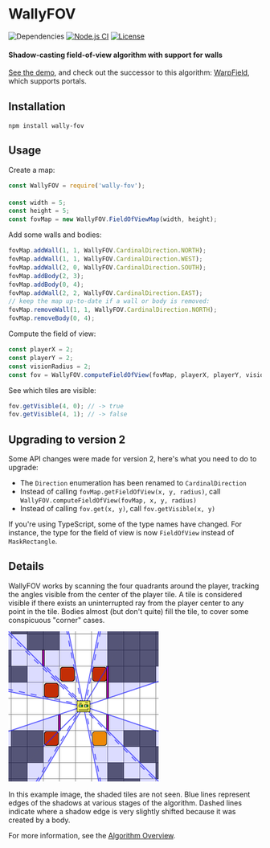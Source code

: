 # WallyFOV

![Dependencies](https://img.shields.io/badge/dependencies-1-green.svg)
[![Node.js CI](https://github.com/sbj42/wally-fov/workflows/Node.js%20CI/badge.svg)](https://github.com/sbj42/wally-fov/actions?query=workflow%3A%22Node.js+CI%22)
[![License](https://img.shields.io/github/license/sbj42/wally-fov.svg)](https://github.com/sbj42/wally-fov)

#### Shadow-casting field-of-view algorithm with support for walls

[See the demo](https://sbj42.github.io/wally-fov/demo/www/), and check out the successor to this algorithm: [WarpField](https://github.com/sbj42/warp-field), which supports portals.

## Installation

~~~
npm install wally-fov
~~~

## Usage

Create a map:
```js
const WallyFOV = require('wally-fov');

const width = 5;
const height = 5;
const fovMap = new WallyFOV.FieldOfViewMap(width, height);
```

Add some walls and bodies:
```js
fovMap.addWall(1, 1, WallyFOV.CardinalDirection.NORTH);
fovMap.addWall(1, 1, WallyFOV.CardinalDirection.WEST);
fovMap.addWall(2, 0, WallyFOV.CardinalDirection.SOUTH);
fovMap.addBody(2, 3);
fovMap.addBody(0, 4);
fovMap.addWall(2, 2, WallyFOV.CardinalDirection.EAST);
// keep the map up-to-date if a wall or body is removed:
fovMap.removeWall(1, 1, WallyFOV.CardinalDirection.NORTH);
fovMap.removeBody(0, 4);
```

Compute the field of view:
```js
const playerX = 2;
const playerY = 2;
const visionRadius = 2;
const fov = WallyFOV.computeFieldOfView(fovMap, playerX, playerY, visionRadius);
```

See which tiles are visible:
```js
fov.getVisible(4, 0); // -> true
fov.getVisible(4, 1); // -> false
```

## Upgrading to version 2

Some API changes were made for version 2, here's what you need to do to upgrade:

* The `Direction` enumeration has been renamed to `CardinalDirection`
* Instead of calling `fovMap.getFieldOfView(x, y, radius)`, call `WallyFOV.computeFieldOfView(fovMap, x, y, radius)`
* Instead of calling `fov.get(x, y)`, call `fov.getVisible(x, y)`

If you're using TypeScript, some of the type names have changed.  For instance, the type for the field of view is now `FieldOfView` instead of `MaskRectangle`.

## Details

WallyFOV works by scanning the four quadrants around the player, tracking the angles visible from the center of the player tile.  A tile is considered visible if there exists an uninterrupted ray from the player center to any point in the tile.  Bodies almost (but don't quite) fill the tile, to cover some conspicuous "corner" cases.

![Example Image](https://raw.githubusercontent.com/sbj42/wally-fov/master/img/example4.png)

In this example image, the shaded tiles are not seen.  Blue lines represent edges of the shadows at various stages of the algorithm.  Dashed lines indicate where a shadow edge is very slightly shifted because it was created by a body.

For more information, see the [Algorithm Overview](https://github.com/sbj42/wally-fov/wiki/Algorithm-Overview).

